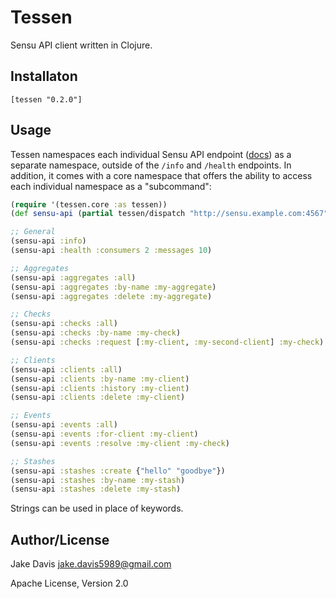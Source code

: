 # Tessen
Sensu API client written in Clojure.

## Installaton
`[tessen "0.2.0"]`

## Usage
Tessen namespaces each individual Sensu API endpoint
([docs](http://sensuapp.org/docs/0.12/api)) as a separate namespace, outside of
the `/info` and `/health` endpoints. In addition, it comes with a core
namespace that offers the ability to access each individual namespace as a
"subcommand":

``` clojure
(require '(tessen.core :as tessen))
(def sensu-api (partial tessen/dispatch "http://sensu.example.com:4567"))

;; General
(sensu-api :info)
(sensu-api :health :consumers 2 :messages 10)

;; Aggregates
(sensu-api :aggregates :all)
(sensu-api :aggregates :by-name :my-aggregate)
(sensu-api :aggregates :delete :my-aggregate)

;; Checks
(sensu-api :checks :all)
(sensu-api :checks :by-name :my-check)
(sensu-api :checks :request [:my-client, :my-second-client] :my-check)

;; Clients
(sensu-api :clients :all)
(sensu-api :clients :by-name :my-client)
(sensu-api :clients :history :my-client)
(sensu-api :clients :delete :my-client)

;; Events
(sensu-api :events :all)
(sensu-api :events :for-client :my-client)
(sensu-api :events :resolve :my-client :my-check)

;; Stashes
(sensu-api :stashes :create {"hello" "goodbye"})
(sensu-api :stashes :by-name :my-stash)
(sensu-api :stashes :delete :my-stash)
```

Strings can be used in place of keywords.

## Author/License
Jake Davis <jake.davis5989@gmail.com>

Apache License, Version 2.0

